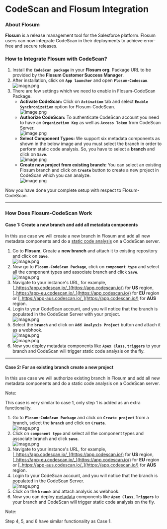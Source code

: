 # CodeScan and Flosum Integration

### About Flosum <a href="#about-flosum" id="about-flosum"></a>

**Flosum** is a release management tool for the Salesforce platform. Flosum users can now integrate CodeScan in their deployments to achieve error-free and secure releases.

### How to Integrate Flosum with CodeScan? <a href="#how-to-integrate-flosum-with-codescan" id="how-to-integrate-flosum-with-codescan"></a>

1. Install the **`CodeScan package`** in your **Flosum org**. Package URL to be provided by the **Flosum Customer Success Manager**.
2. After installation, click on **`App launcher`** and open **`Flosum-Codescan`**.\
   ![image.png](https://cdn.document360.io/8711f4e7-c040-4616-aac9-d947f87e4619/Images/Documentation/image\(327\).png)
3. There are few settings which we need to enable in Flosum-CodeScan Package.
   * **Activate CodeScan:** Click on **`Activation`** tab and select **`Enable Synchronization`** option for Flosum-CodeScan.\
     ![image.png](https://cdn.document360.io/8711f4e7-c040-4616-aac9-d947f87e4619/Images/Documentation/image\(328\).png)
   * **Authorize CodeScan:** To authenticate CodeScan account you need to have an **`Organization Key`** as well as **`Access Token`** from CodeScan Server.\
     ![image.png](https://cdn.document360.io/8711f4e7-c040-4616-aac9-d947f87e4619/Images/Documentation/image\(329\).png)
   * **Select Component Types:** We support six metadata components as shown in the below image and you must select the branch in order to perform static code analysis. So, you have to select a **branch** and click on **`Save`**.\
     ![image.png](https://cdn.document360.io/8711f4e7-c040-4616-aac9-d947f87e4619/Images/Documentation/image\(330\).png)
   * **Create new project from existing branch:** You can select an existing Flosum branch and click on **`Create`** button to create a new project in CodeScan which you can analyze.\
     ![image.png](https://cdn.document360.io/8711f4e7-c040-4616-aac9-d947f87e4619/Images/Documentation/image\(331\).png)

Now you have done your complete setup with respect to Flosum-CodeScan.

***

### How Does Flosum-CodeScan Work <a href="#how-does-flosumcodescan-work" id="how-does-flosumcodescan-work"></a>

#### Case 1: Create a new branch and add all metadata components <a href="#case-1-create-a-new-branch-and-add-all-metadata-components" id="case-1-create-a-new-branch-and-add-all-metadata-components"></a>

In this use case we will create a new branch in Flosum and add all new metadata components and do a [static code analysis](https://www.codescan.io/) on a CodeScan server.

1. Go to **Flosum**, Create a **new branch** and attach it to existing repository and click on **`Save`**.\
   ![image.png](https://cdn.document360.io/8711f4e7-c040-4616-aac9-d947f87e4619/Images/Documentation/image\(332\).png)
2. Now go to **`Flosum-CodeScan Package`**, click on **`component type`** and select all the component types and associate branch and click **`Save`**.\
   ![image.png](https://cdn.document360.io/8711f4e7-c040-4616-aac9-d947f87e4619/Images/Documentation/image\(333\).png)
3. Navigate to your instance's URL, for example, [_https://app.codescan.io/_](https://app.codescan.io/) for **US** region, [_https://app-eu.codescan.io/_](https://app.codescan.io/) for **EU** region or [_https://app-aus.codescan.io/_](https://app.codescan.io/) for **AUS** region.
4. Login to your CodeScan account, and you will notice that the branch is populated in the CodeScan Server with your project.\
   ![image.png](https://cdn.document360.io/8711f4e7-c040-4616-aac9-d947f87e4619/Images/Documentation/image\(334\).png)
5. Select the **`branch`** and click on **`Add Analysis Project`** button and attach it as a webhook.\
   ![image.png](https://cdn.document360.io/8711f4e7-c040-4616-aac9-d947f87e4619/Images/Documentation/image\(335\).png)\
   ![image.png](https://cdn.document360.io/8711f4e7-c040-4616-aac9-d947f87e4619/Images/Documentation/image\(336\).png)
6. Now you deploy metadata components like **`Apex Class`**, **`triggers`** to your branch and CodeScan will trigger static code analysis on the fly.

***

#### Case 2: For an existing branch create a new project <a href="#case-2-for-an-existing-branch-create-a-new-project" id="case-2-for-an-existing-branch-create-a-new-project"></a>

In this use case we will authorize existing branch in Flosum and add all new metadata components and do a static code analysis on a CodeScan server.

Note:

This case is very similar to case 1, only step 1 is added as an extra functionality.

1. Go to **`Flosum-CodeScan Package`** and click on **`Create project`** from a branch, select the **`branch`** and click on **`Create`**.\
   ![image.png](https://cdn.document360.io/8711f4e7-c040-4616-aac9-d947f87e4619/Images/Documentation/image\(337\).png)
2. Click on **`component type`** and select all the component types and associate branch and click **`save`**.\
   ![image.png](https://cdn.document360.io/8711f4e7-c040-4616-aac9-d947f87e4619/Images/Documentation/image\(338\).png)
3. Navigate to your instance's URL, for example, [_https://app.codescan.io/_](https://app.codescan.io/) for **US** region, [_https://app-eu.codescan.io/_](https://app.codescan.io/) for **EU** region or [_https://app-aus.codescan.io/_](https://app.codescan.io/) for **AUS** region.
4. Login to your CodeScan account, and you will notice that the branch is populated in the CodeScan Server.\
   ![image.png](https://cdn.document360.io/8711f4e7-c040-4616-aac9-d947f87e4619/Images/Documentation/image\(339\).png)
5. Click on the **`branch`** and attach analysis as webhook.
6. Now you can deploy [metadata](https://www.autorabit.com/blog/the-role-of-metadata-in-devops-for-salesforce/) components like **`Apex Class`**, **`Triggers`** to your branch and CodeScan will trigger static code analysis on the fly.

Note:

Step 4, 5, and 6 have similar functionality as Case 1.
